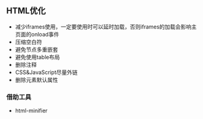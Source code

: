 ## HTML优化

- 减少iframes使用，一定要使用时可以延时加载，否则iframes的加载会影响主页面的onload事件
- 压缩空白符
- 避免节点多重嵌套
- 避免使用table布局
- 删除注释
- CSS&JavaScript尽量外链
- 删除元素默认属性



### 借助工具

- html-minifier

  